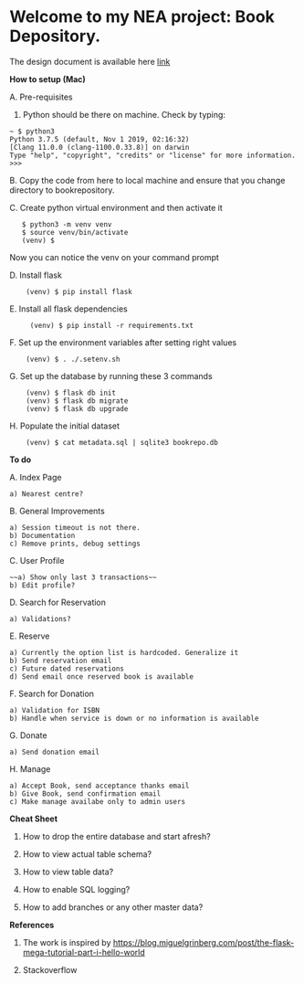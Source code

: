 Welcome to my NEA project: Book Depository.
===========================================

The design document is available here [link](https://www.google.com)


**How to setup (Mac)**

A. Pre-requisites

1) Python should be there on machine. Check by typing:

```
~ $ python3
Python 3.7.5 (default, Nov 1 2019, 02:16:32)
[Clang 11.0.0 (clang-1100.0.33.8)] on darwin
Type "help", "copyright", "credits" or "license" for more information.
>>> 
```

B. Copy the code from here to local machine and ensure that you change directory to bookrepository.

C. Create python virtual environment and then activate it
 ```   
    $ python3 -m venv venv
    $ source venv/bin/activate
    (venv) $
```
Now you can notice the venv on your command prompt

D. Install flask
```
    (venv) $ pip install flask
```

E. Install all flask dependencies
```
     (venv) $ pip install -r requirements.txt
```

F. Set up the environment variables after setting right values
```
    (venv) $ . ./.setenv.sh
```

G. Set up the database by running these 3 commands
```
    (venv) $ flask db init
    (venv) $ flask db migrate
    (venv) $ flask db upgrade
```

H. Populate the initial dataset
```
    (venv) $ cat metadata.sql | sqlite3 bookrepo.db
```


**To do**

A. Index Page

    a) Nearest centre?

B. General Improvements

    a) Session timeout is not there.
    b) Documentation
    c) Remove prints, debug settings

C. User Profile

    ~~a) Show only last 3 transactions~~
    b) Edit profile?

D. Search for Reservation

    a) Validations?

E. Reserve

    a) Currently the option list is hardcoded. Generalize it
    b) Send reservation email
    c) Future dated reservations
    d) Send email once reserved book is available

F. Search for Donation

    a) Validation for ISBN
    b) Handle when service is down or no information is available

G. Donate

    a) Send donation email

H. Manage

    a) Accept Book, send acceptance thanks email
    b) Give Book, send confirmation email
    c) Make manage availabe only to admin users

**Cheat Sheet**

1. How to drop the entire database and start afresh?

2. How to view actual table schema?

3. How to view table data?

4. How to enable SQL logging?

5. How to add branches or any other master data?


**References**

1. The work is inspired by https://blog.miguelgrinberg.com/post/the-flask-mega-tutorial-part-i-hello-world

2. Stackoverflow

